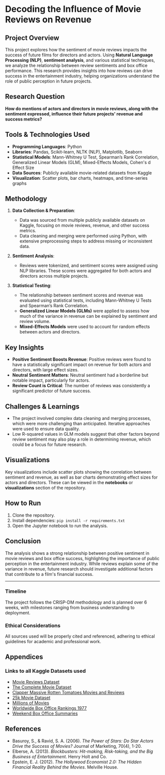# Decoding the Influence of Movie Reviews on Revenue

## Project Overview
This project explores how the sentiment of movie reviews impacts the success of future films for directors and actors. Using **Natural Language Processing (NLP)**, **sentiment analysis**, and various statistical techniques, we analyze the relationship between review sentiments and box office performance. This research provides insights into how reviews can drive success in the entertainment industry, helping organizations understand the role of public perception in future projects.

## Research Question
**How do mentions of actors and directors in movie reviews, along with the sentiment expressed, influence their future projects' revenue and success metrics?**

## Tools & Technologies Used
- **Programming Languages**: Python
- **Libraries**: Pandas, Scikit-learn, NLTK (NLP), Matplotlib, Seaborn
- **Statistical Models**: Mann-Whitney U Test, Spearman’s Rank Correlation, Generalized Linear Models (GLM), Mixed-Effects Models, Cohen's d Effect Size
- **Data Sources**: Publicly available movie-related datasets from Kaggle
- **Visualization**: Scatter plots, bar charts, heatmaps, and time-series graphs

## Methodology
1. **Data Collection & Preparation**:
   - Data was sourced from multiple publicly available datasets on Kaggle, focusing on movie reviews, revenue, and other success metrics.
   - Data cleaning and merging were performed using Python, with extensive preprocessing steps to address missing or inconsistent data.
   
2. **Sentiment Analysis**:
   - Reviews were tokenized, and sentiment scores were assigned using NLP libraries. These scores were aggregated for both actors and directors across multiple projects.

3. **Statistical Testing**:
   - The relationship between sentiment scores and revenue was evaluated using statistical tests, including Mann-Whitney U Tests and Spearman’s Rank Correlation.
   - **Generalized Linear Models (GLMs)** were applied to assess how much of the variance in revenue can be explained by sentiment and review volume.
   - **Mixed-Effects Models** were used to account for random effects between actors and directors.

## Key Insights
- **Positive Sentiment Boosts Revenue**: Positive reviews were found to have a statistically significant impact on revenue for both actors and directors, with large effect sizes.
- **Neutral Sentiment Matters**: Neutral sentiment had a borderline but notable impact, particularly for actors.
- **Review Count is Critical**: The number of reviews was consistently a significant predictor of future success.

## Challenges & Learnings
- The project involved complex data cleaning and merging processes, which were more challenging than anticipated. Iterative approaches were used to ensure data quality.
- Low R-squared values in GLM models suggest that other factors beyond review sentiment may also play a role in determining revenue, which could be a focus for future research.

## Visualizations
Key visualizations include scatter plots showing the correlation between sentiment and revenue, as well as bar charts demonstrating effect sizes for actors and directors. These can be viewed in the **notebooks** or **visualizations** section of the repository.

## How to Run
1. Clone the repository.
2. Install dependencies: `pip install -r requirements.txt`
3. Open the Jupyter notebook to run the analysis.

## Conclusion
The analysis shows a strong relationship between positive sentiment in movie reviews and box office success, highlighting the importance of public perception in the entertainment industry. While reviews explain some of the variance in revenue, future research should investigate additional factors that contribute to a film's financial success.

---

### Timeline
The project follows the CRISP-DM methodology and is planned over 6 weeks, with milestones ranging from business understanding to deployment.

### Ethical Considerations
All sources used will be properly cited and referenced, adhering to ethical guidelines for academic and professional work.

## Appendices

### Links to all Kaggle Datasets used
- [Movie Reviews Dataset](https://www.kaggle.com/datasets/joyshil0599/movie-reviews-dataset-10k-scraped-data)
- [The Complete Movie Dataset](https://www.kaggle.com/datasets/mayasoffer/the-complete-movie-dataset)
- [Clapper Massive Rotten Tomatoes Movies and Reviews](https://www.kaggle.com/datasets/andrezaza/clapper-massive-rotten-tomatoes-movies-and-reviews?datasetId=3125944&sortBy=dateRun&tab=profile)
- [25k Movie Dataset](https://www.kaggle.com/datasets/utsh0dey/25k-movie-dataset)
- [Millions of Movies](https://www.kaggle.com/datasets/akshaypawar7/millions-of-movies)
- [Worldwide Box Office Rankings 1977](https://www.kaggle.com/datasets/jonbown/worldwide-box-office-rankings-1977)
- [Weekend Box Office Summaries](https://www.kaggle.com/datasets/jonbown/weekend-box-office-summaries)

## References
- Basuroy, S., & Ravid, S. A. (2006). *The Power of Stars: Do Star Actors Drive the Success of Movies?* Journal of Marketing, 70(4), 1-20.
- Elberse, A. (2013). *Blockbusters: Hit-making, Risk-taking, and the Big Business of Entertainment*. Henry Holt and Co.
- Epstein, E. J. (2012). *The Hollywood Economist 2.0: The Hidden Financial Reality Behind the Movies*. Melville House.

